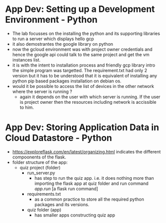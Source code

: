 # App Dev: Setting up a Development Environment - Python
* The lab focusses on the installing the python and its supporting libraries to run a server which displays hello gcp
* it also demostrantes the google library on python
* now the gcloud environment was with project owner credentials and hence the google api could talk to the same project and get the vm instances list.
* it is with the intent to installation process and friendly gcp library intro the simple program was targetted. The requirement.txt had only 2 version  but it has to be understood that it is equivalent of installing any python pip based packages installation on debian os.
* would it be possible to access the list of devices in the other network where the server is running ?
    * again it depends on the user with which server is running. If the user is project owner then the resources including network is accissible to him.
    
# App Dev: Storing Application Data in Cloud Datastore - Python
* https://exploreflask.com/en/latest/organizing.html indicates the different compoonents of the flask. 
* folder structure of the app:
   * quiz project (folder)
      * run_server.py
         * has step to run the quiz app. i.e. it does nothing more than importing the flask app at quiz folder and run command *app.run* [a flask run command]
      * requirements.txt
         * as a common practice to store all the required python packages and its versions.
      * quiz folder (app)
         * has smaller apps constructing quiz app  
